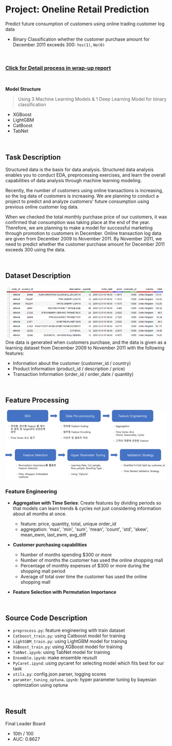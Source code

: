 # Project: Oneline Retail Prediction
Predict future consumption of customers using online trading customer log data
 - Binary Classification whether the customer purchase amount for December 2011 exceeds 300: `Yes(1)`, `No(0)`

<br>

### [Click for Detail process in wrap-up report](https://www.notion.so/P-Stage2-Wrap-up-Report-836eb52655a04026a5a77986c1c0597e)
<br>

**Model Structure**
> Using 3 Machine Learning Models & 1 Deep Learning Model for binary classification
 - XGBoost
 - LightGBM
 - CatBoost
 - TabNet

 <br>

## Task Description
Structured data is the basis for data analysis. Structured data analysis enables you to conduct EDA, preprocessing exercises, and learn the overall capabilities of data analysis through machine learning modeling.

Recently, the number of customers using online transactions is increasing, so the log data of customers is increasing. We are planning to conduct a project to predict and analyze customers' future consumption using previous online customer log data.

When we checked the total monthly purchase price of our customers, it was confirmed that consumption was taking place at the end of the year. Therefore, we are planning to make a model for successful marketing through promotion to customers in December. Online transaction log data are given from December 2009 to November 2011. By November 2011, we need to predict whether the customer purchase amount for December 2011 exceeds 300 using the data.

<br>

## Dataset Description
![train.csv](./docs/data.png)
One data is generated when customers purchase, and the data is given as a learning dataset from December 2009 to November 2011 with the following features:
 - Information about the customer (customer_id / country)
 - Product Information (product_id / description / price)
 - Transaction Information (order_id / order_date / quantity)


<br>

## Feature Processing
![model structure](./docs/process.png)

### Feature Engineering
- **Aggregation with Time Series**: Create features by dividing periods so that models can learn trends & cycles not just considering information about all months at once.
  - feature: price, quantity, total, unique order_id
  - aggregation: 'max', 'min', 'sum', 'mean', 'count', 'std', 'skew', mean_ewm, last_ewm, avg_diff

- **Customer purchasing capabilities**
  - Number of months spending $300 or more
  - Number of months the customer has used the online shopping mall
  - Percentage of monthly expenses of $300 or more during the shopping mall period
  - Average of total over time the customer has used the online shopping mall

- **Feature Selection with Permutation Importance**

<br>

## Source Code Description
 - `preprocess.py`: feature engineering with train dataset
 - `Catboost_train.py`: using Catboost model for training
 - `LightGBM_train.py`: using LightGBM model for training
 - `XGBoost_train.py`: using XGBoost model for training
 - `TabNet.ipynb`: using TabNet model for training
 - `Ensemble.ipynb`: make ensemble reusult 
 - `PyCaret.ipynd`: using pycaret for selecting model which fits best for our task
 - `utils.py`: config.json parser, logging scores
 - `paramter_tuning_optuna.ipynb`: hyper parameter tuning by bayesian optimization using optuna

<br>

## Result
Final Leader Board
 - 10th / 100
 - AUC: 0.8627

